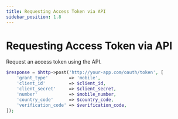 ```yaml
---
title: Requesting Access Token via API
sidebar_position: 1.8
---
```


# Requesting Access Token via API

Request an access token using the API.

```php
$response = $http->post('http://your-app.com/oauth/token', [
    'grant_type'        => 'mobile',
    'client_id'         => $client_id,
    'client_secret'     => $client_secret,
    'number'            => $mobile_number,
    'country_code'      => $country_code,
    'verification_code' => $verification_code,
]);
```
